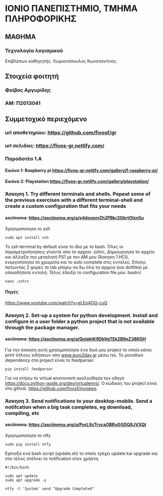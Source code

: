 # ΙΟΝΙΟ ΠΑΝΕΠΙΣΤΗΜΙΟ, ΤΜΗΜΑ ΠΛΗΡΟΦΟΡΙΚΗΣ 
## ΜΑΘΗΜΑ
### Τεχνολογία λογισμικού 
Επιβλέπων καθηγητής: Χωριανόπουλος Κωνσταντίνος 

## Στοιχεία φοιτητή  
### Φοίβος Αργυρίδης
### ΑΜ: Π2013041

## Συμμετοχικό περιεχόμενο
### url αποθετηρίου: https://github.com/fivosf/gr
### url σελιδας: https://fivos-gr.netlify.com/
### Παραδοτέο 1.Α
#### Eικόνα 1: Raspberry pi https://fivos-gr.netlify.com/gallery/f-raspberry-pi/
#### Εικόνα 2: Playstation https://fivos-gr.netlify.com/gallery/playstation/


### Άσκηση 1. Try different terminals and shells. Ρepeat some of the previous exercises with a different terminal-shell and create a custom configuration that fits your needs
#### asciinema: https://asciinema.org/a/e4dounmZh2PBkr2GbrtOIzn5u
Χρησιμοποίησα το zsh

```
sudo apt install zsh
```

To zsh terminal by default είναι το ίδιο με το bash. Όλες οι παραμετροποιήσεις γίνοντε απο το αρχείο .zshrc, Δημιουργησα το αρχείο και άλλαξα την μεταλητή PS1 με τον ΑΜ μου (Άσκηση 1 HCI), ενεργοποίησα τα χρώματα και το auto complete στις εντολες. Επίσης πατωντας 2 φορες το tab μπορω να δω όλα τα αρχεια (και dotfiles) με οποιαδήποτε εντολή. Τέλος έδειξα το configuration file μου .bashrc

```
nano .zshrc
```

#### Πηγές
https://www.youtube.com/watch?v=eLEo4OQ-cuQ

### Άσκηση 2. Set-up a system for python development. Install and configure in a user folder a python project that is not available through the package manager.
#### asciinema: https://asciinema.org/a/QolaktK9DbVgTEk2B9oZ38KGH
Για την άσκηση αυτή χρησιμοποίησα ένα δικό μου project το οποίο κάνει print τίτλους ειδήσεων απο www.euro2day.gr μέσω rss. Το μοναδικό dependency στο project είναι το feedparser.

```
pip install feedparser
```

Για να στήσω το virtual enviroment ακολούθησα τον οδηγό https://docs.python-guide.org/dev/virtualenvs/. Ο κώδικας του project είναι στο github. https://github.com/fivosf/mynews.

### Άσκηση 3. Send notifications to your desktop-mobile. Send a notifcation when a big task completes, eg download, compiling, etc
#### asciinema: https://asciinema.org/a/PorL9zTrycaOBRuGGDQ8JVXQt
Χρησιμοποίησα το ntfy

```
sudo pip install ntfy
```
Εφτιαξα ενα bash script (update.sh) το οποίο τρέχει update kai upgrade και στο τέλος στέλνει το notification στον χρήστη.

```
#!/bin/bash

sudo apt update
sudo apt upgrade -y

ntfy -t 'System' send "Upgrade Completed"
```

